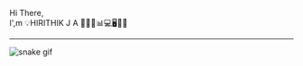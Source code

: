 Hi There,   
I',m  💡HIRITHIK J A
🚀🔥💡📊💻🖥️🧠🔗
__________________________________________________

![snake gif](https://github.com/Hirithik-ds/Hirithik-ds/blob/output/github-contribution-grid-snake.svg)
